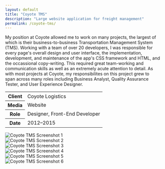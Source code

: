 ```yaml
---
layout: default
title: "Coyote TMS"
description: "Large website application for freight management"
permalink: /coyote-tms/
---
```


<section class="border-bottom-gray">
	<div class="grid-frame soft-sides hard@md">
		<div class="grid">
			<div class="grid-cell soft-triple-top soft-sides soft-triple-sides@md soft-triple-bottom@md 2/3@md">
				<p>My position at Coyote allowed me to work on many projects, the largest of which is their business-to-business Transportation Management System (TMS). Working with a team of over 20 developers, I was responsible for every page's overall design and user interface, the implementation, development, and maintenance of the app's CSS framework and HTML, and the occassional copy-writing. This required great team-working and communication skills as well as an extremely acute attention to detail. As with most projects at Coyote, my responsibilites on this project grew to span across many roles including Business Analyst, Quality Assurance Tester, and User Experience Designer.</p>
			</div>
			<div class="grid-cell soft-sides soft-triple-bottom soft-double-top soft-triple-sides@md soft-triple-top@md 1/3@md">
				<table>
					<tbody>
						<tr>
							<th>Client</th>
							<td>Coyote Logistics</td>
						</tr>
						<tr>
							<th>Media</th>
							<td>Website</td>
						</tr>
						<tr>
							<th>Role</th>
							<td>Designer, Front-End Developer</td>
						</tr>
						<tr>
							<th>Date</th>
							<td>2012–2015</td>
						</tr>
					</tbody>
				</table>
			</div>
		</div>
	</div>
</section>
<section class="border-bottom-gray bg-silver@md">
	<div class="grid-frame soft-triple-ends soft-double-sides soft-triple-sides@md">
		<div class="grid grid-with-gutter">
			<div class="grid-cell 1/2@md">
				<img src="https://jessetrippecdn.appspot.com/images/coyote-tms-1.png" alt="Coyote TMS Screenshot 1" class="project-img">
			</div>
			<div class="grid-cell 1/2@md">
				<img src="https://jessetrippecdn.appspot.com/images/coyote-tms-2.png" alt="Coyote TMS Screenshot 2" class="project-img">
			</div>
			<div class="grid-cell 1/2@md">
				<img src="https://jessetrippecdn.appspot.com/images/coyote-tms-3.png" alt="Coyote TMS Screenshot 3" class="project-img">
			</div>
			<div class="grid-cell 1/2@md">
				<img src="https://jessetrippecdn.appspot.com/images/coyote-tms-4.png" alt="Coyote TMS Screenshot 4" class="project-img">
			</div>
			<div class="grid-cell 1/2@md">
				<img src="https://jessetrippecdn.appspot.com/images/coyote-tms-5.png" alt="Coyote TMS Screenshot 5" class="project-img flush-bottom@md">
			</div>
			<div class="grid-cell 1/2@md">
				<img src="https://jessetrippecdn.appspot.com/images/coyote-tms-6.png" alt="Coyote TMS Screenshot 6" class="project-img flush-bottom">
			</div>
		</div>
	</div>
</section>
	